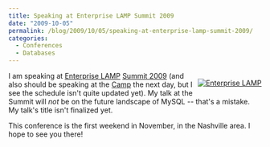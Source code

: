 ```yaml
---
title: Speaking at Enterprise LAMP Summit 2009
date: "2009-10-05"
permalink: /blog/2009/10/05/speaking-at-enterprise-lamp-summit-2009/
categories:
  - Conferences
  - Databases
---
```

<p style="float:right">
  <a href="http://enterpriselamp.org/summit/" target="_blank"><img src="http://enterpriselamp.org/wp-content/badges/summitspeaker.jpg" alt="Enterprise LAMP" /></a>
</p>

I am speaking at [Enterprise LAMP][1] [Summit 2009][2] (and also should be speaking at the [Camp][3] the next day, but I see the schedule isn't quite updated yet). My talk at the Summit will *not* be on the future landscape of MySQL -- that's a mistake. My talk's title isn't finalized yet.

This conference is the first weekend in November, in the Nashville area. I hope to see you there!

<br style="clear:both" />

 [1]: http://enterpriselamp.org/
 [2]: http://enterpriselamp.org/summit/
 [3]: http://enterpriselamp.org/camp/
